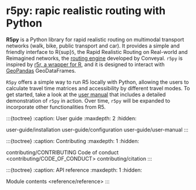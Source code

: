 # r5py: rapic realistic routing with Python

**R5py** is a Python library for rapid realistic routing on multimodal
transport networks (walk, bike, public transport and car).  It provides a
simple and friendly interface to R{sup}`5`, the Rapid Realistic Routing on
Real-world and Reimagined networks, the [routing
engine](https://github.com/conveyal/r5) developed by Conveyal. `r5py` is
inspired by [r5r, a wrapper for R](https://ipeagit.github.io/r5r/), and it is
designed to interact with [GeoPandas](https://geopandas.org/) GeoDataFrames.

`R5py` offers a simple way to run R5 locally with Python, allowing the users to
calculate travel time matrices and accessibility by different travel modes.  To
get started, take a look at the [user manual](user-guide/user-manual) that
includes a detailed demonstration of `r5py` in action.  Over time, `r5py` will
be expanded to incorporate other functionalities from R5.

:::{toctree}
:caption: User guide
:maxdepth: 2
:hidden:

user-guide/installation
user-guide/configuration
user-guide/user-manual
:::

:::{toctree}
:caption: Contributing
:maxdepth: 1
:hidden:

contributing/CONTRIBUTING
Code of conduct <contributing/CODE_OF_CONDUCT>
contributing/citation
:::

:::{toctree}
:caption: API reference
:maxdepth: 1
:hidden:

Module contents <reference/reference>
:::
